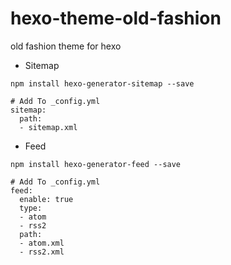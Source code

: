 # hexo-theme-old-fashion

old fashion theme for hexo

- Sitemap

```shell
npm install hexo-generator-sitemap --save

# Add To _config.yml
sitemap:
  path:
  - sitemap.xml
```

- Feed

```shell
npm install hexo-generator-feed --save

# Add To _config.yml
feed:
  enable: true
  type:
  - atom
  - rss2
  path:
  - atom.xml
  - rss2.xml
```
